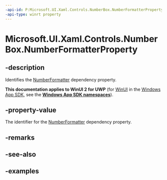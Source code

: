 ```yaml
---
-api-id: P:Microsoft.UI.Xaml.Controls.NumberBox.NumberFormatterProperty
-api-type: winrt property
---
```


# Microsoft.UI.Xaml.Controls.NumberBox.NumberFormatterProperty

<!--
public static Windows.UI.Xaml.DependencyProperty NumberFormatterProperty { get; }
-->

## -description

Identifies the [NumberFormatter](numberbox_numberformatter.md) dependency property.

**This documentation applies to WinUI 2 for UWP** (for [WinUI](/windows/apps/winui/winui3/) in the [Windows App SDK](/windows/apps/windows-app-sdk/), see the **[Windows App SDK namespaces](/windows/windows-app-sdk/api/winrt/)**).

## -property-value

The identifier for the [NumberFormatter](numberbox_numberformatter.md) dependency property.

## -remarks

## -see-also

## -examples

